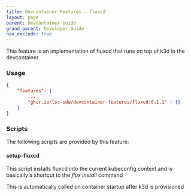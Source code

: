 ```yaml
---
title: Devcontainer Features - fluxcd
layout: page
parent: Devcontainer Guide
grand_parent: Developer Guide
nav_exclude: true
---
```


This feature is an implementation of fluxcd that runs on top of k3d in the devcontainer

### Usage

```json
{
    "features": {
        ...
		"ghcr.io/lsc-sde/devcontainer-features/fluxcd:0.1.1" : {}
    }
}
```

### Scripts
The following scripts are provided by this feature:

#### setup-fluxcd
This script installs fluxcd into the current kubeconfig context and is basically a shortcut to the *flux install* command

This is automatically called on container startup after k3d is provisioned